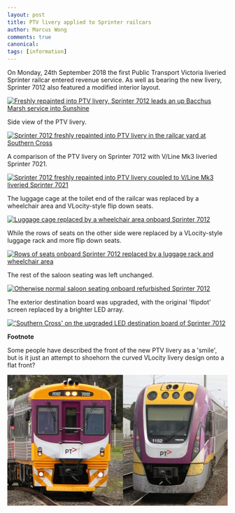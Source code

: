 ```yaml
---
layout: post
title: PTV livery applied to Sprinter railcars
author: Marcus Wong
comments: true
canonical: 
tags: [information]
---
```


On Monday, 24th September 2018 the first Public Transport Victoria liveried Sprinter railcar entered revenue service. As well as bearing the new livery, Sprinter 7012 also featured a modified interior layout.

<a href="https://railgallery.wongm.com/vline-regional-rail-link/F128_5838.jpg.html"><img src="https://railgallery.wongm.com/cache/vline-regional-rail-link/F128_5838_595.jpg?cached=1537962388" alt="Freshly repainted into PTV livery, Sprinter 7012 leads an up Bacchus Marsh service into Sunshine" /></a>

Side view of the PTV livery.

<a href="https://railgallery.wongm.com/vline-workshops-yards/F128_5920.jpg.html"><img src="https://railgallery.wongm.com/cache/vline-workshops-yards/F128_5920_595.jpg?cached=1537962283" alt="Sprinter 7012 freshly repainted into PTV livery in the railcar yard at Southern Cross" /></a>

A comparison of the PTV livery on Sprinter 7012 with V/Line Mk3 liveried Sprinter 7021.

<a href="https://railgallery.wongm.com/vline-bits/F128_5892.jpg.html"><img src="https://railgallery.wongm.com/cache/vline-bits/F128_5892_595.jpg?cached=1537962284" alt="Sprinter 7012 freshly repainted into PTV livery coupled to V/Line Mk3 liveried Sprinter 7021" /></a>

The luggage cage at the toilet end of the railcar was replaced by a wheelchair area and VLocity-style flip down seats.

<a href="https://railgallery.wongm.com/vline-bits/F128_5883.jpg.html"><img src="https://railgallery.wongm.com/cache/vline-bits/F128_5883_595.jpg?cached=1537962293" alt="Luggage cage replaced by a wheelchair area onboard Sprinter 7012" /></a>

While the rows of seats on the other side were replaced by a VLocity-style luggage rack and more flip down seats.

<a href="https://railgallery.wongm.com/vline-bits/F128_5879.jpg.html"><img src="https://railgallery.wongm.com/cache/vline-bits/F128_5879_595.jpg?cached=1537962388" alt="Rows of seats onboard Sprinter 7012 replaced by a luggage rack and wheelchair area" /></a>

The rest of the saloon seating was left unchanged.

<a href="https://railgallery.wongm.com/vline-bits/F128_5881.jpg.html"><img src="https://railgallery.wongm.com/cache/vline-bits/F128_5881_595.jpg?cached=1537962380" alt="Otherwise normal saloon seating onboard refurbished Sprinter 7012" /></a>

The exterior destination board was upgraded, with the original 'flipdot' screen replaced by a brighter LED array.

<a href="https://railgallery.wongm.com/vline-bits/F128_5891.jpg.html"><img src="https://railgallery.wongm.com/cache/vline-bits/F128_5891_595.jpg?cached=1537962300" alt="'Southern Cross' on the upgraded LED destination board of Sprinter 7012" /></a>

**Footnote**

Some people have described the front of the new PTV livery as a 'smile', but is it just an attempt to shoehorn the curved VLocity livery design onto a flat front?

<img src="/images/PTV-livery-comparison-sprinter-vlocity-train.jpg" alt="Comparison of PTV livery applied to Sprinter and VLocity trains" style="width: 595px;" />

